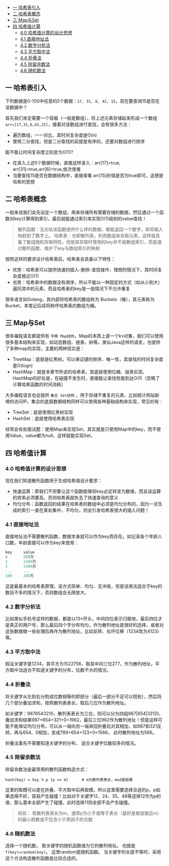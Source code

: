 
- [一 哈希表引入](#一-哈希表引入)
- [二 哈希表概念](#二-哈希表概念)
- [三 Map与Set](#三-map与set)
- [四 哈希值计算](#四-哈希值计算)
  - [4.0 哈希值计算的设计思想](#40-哈希值计算的设计思想)
  - [4.1 直接地址法](#41-直接地址法)
  - [4.2 数字分析法](#42-数字分析法)
  - [4.3 平方取中法](#43-平方取中法)
  - [4.4 折叠法](#44-折叠法)
  - [4.5 除留余数法](#45-除留余数法)
  - [4.6 随机数法](#46-随机数法)

## 一 哈希表引入

下列数据是0-100中任意的5个数据：`17, 31, 6, 42, 15`，现在要查询15是否在该数据中？  

首先我们肯定需要一个容器（一般是数组），将上述元素存储起来形成一个数组`arr=[17,31,6,42,15]`，接着对该数组进行查找，会有很多方法：
- 遍历数组，一一对比，其时间复杂度是O(n)
- 使用二分查找，但是二分查找的前提是有序的，还要对数组进行排序

能不能让时间复杂度立刻变为O(1)?
- 在录入上述5个数据时候，直接这样录入：arr[17]=true, arr[31]=true,arr[6]=true,依次类推
- 当要查找15是否在数据结构中，直接查看 arr[15]的值是否为true即可，这便是哈希的思想    

## 二 哈希表概念

一般来说我们会先设定一个数组，用来存储所有需要存储的数据，然后通过一个函数对key计算得到索引，最后就能通过索引来实现O(1)级别的value查找！ 

> 散列函数：无论给该函数提供什么样的数据，都能返回一个数字，即将输入映射到了数字上。 
> 哈希表：也即散列表，利用数组来存取元素，这样就具备了数组随机存取特性，但是其存取时使用的key并不是数组索引，而是通过散列函数，维护了key与数组索引的映射 

按照这样的要求设计哈希表后，哈希表会具备以下特性：
- 优势：哈希表可以提供快速的插入-删除-查找操作，理想的情况下，其时间复杂度接近O(1)
- 劣势：哈希表中的数据没有顺序，所以不能以一种固定的方式（如从小到大）遍历其中的元素，而且哈希表的key是一般情况下不允许重复

很多语言如Golang，其内部将哈希表的数组称为 Buckets（桶），其元素称为 Bucket，本笔记后续将称呼哈希表的数组为桶。 

## 三 Map与Set

很多编程语言都提供有 `字典 Map结构`，Map的本质上是一个kv对集，我们可以使用很多基本结构来实现，如动态数组、链表、树等。类似Java这样的语言，也提供了多种map的实现，主要的两种现实是：
- TreeMap：底层是红黑树，可以保证键的排序、唯一性，其查找的时间复杂度是O(logn)
- HashMap：就是本章节所说的哈希表，其底层使用位桶、链表实现，HashMap的好处是，在碰撞不发生时，直接能让查找性能到达O(1)（忽略了计算哈希函数的时间消耗）

大多编程语言也会提供 `集合 Set结构` ，用于存储不重复的元素，比如统计网站新增的访问IP。集合的底层数据结构同样可以使用各种基础结构来实现，常见的有：
- TreeSet：底层使用红黑树实现
- HashSet：底层使用哈希表实现

经常会有些面试题：使用Map来实现Set，其实就是只使用Map中的key，而不使用Value，value都为null，这样就能实现Set。  

## 四 哈希值计算

### 4.0 哈希值计算的设计思想

现在我们知道散列函数用于生成哈希值设计要求：
- 快速运算：即我们不但要让这个函数能够将key必定转变为数值，而且该运算的效率必须要高，否则哈希表就失去了快速查询的意义
- 均匀分布：函数返回的结果在哈希表的数组中必须是均匀分布的，因为一旦生成的索引一直在某处集中，不均匀，则会引发哈希表很大的插入问题！

### 4.1 直接地址法

直接地址法不需要散列函数，数据本身就可以作为key而存在。如记录各个年龄人口数，年龄直接可以作为key来使用：
```go
key     value
0       500万
1       1500万
2       2400万
...     ...
100     200万
```
这是最基本的哈希表原理，该方式简单、均匀、无冲突，但是该用法适合于key的数目不多的情况下，否则数组会无限放大。

### 4.2 数字分析法

比如类似手机号这样的数据，都是以13*开头，中间四位表示归属地，最后四位才是真正的用户号，那么最后四个字分布均匀，作为散列地址是很好的选择，或者对这些数据做一些处理后再作为散列地址，比如反转、右环位移（1234改为4123）等。 

### 4.3 平方取中法

假设关键字是1234，其平方为1522756，取其中间三位277，作为散列地址，平方取中法适合不知道关键字的分布，位数不大的情况。 

### 4.4 折叠法

将关键字从左到右分割成位数相等的即部分（最后一部分不足可以短些），然后将几个部分叠加求和，按照散列表表长，取后几位作为散列地址。  

如关键字：9876543210，散列表表长为三位，则可以分为四组987|654|321|0，叠加求和结果987+654+321+0=1962，最后三位962作为散列地址！但是这样可能不能保证均匀分布，可以从一端向另一端来回折叠后对其相加，如987和321反转，再与654、0相加，变成789+654+123+0=1566， 此时散列地址为566。  

折叠法事先不需要知道关键字的分布， 适合关键字位数较多的情况。

### 4.5 除留余数法

除留余数法是最常用的散列函数构造方式：
```
hash(key) = key % p (p <= m)      # m为散列表表长，mod是取模
```

这里的取模可以是在折叠、平方取中后再取模。所以这里需要选择合适的p，p如果选得不好，容易产生碰撞！比如对于关键字12、24、35、48等选择12作为p的值，那么基本全部产生了碰撞，此时选择11则全部不会产生碰撞。  

> 经验： 若散列表表长为m，通常p为小于或等于表长（最好是极度接近m）的最小质数或不包含小于质因子的合数

### 4.6 随机数法

选择一个随机数， 取关键字的随机函数值为它的散列地址。 也就是`f(key)=random(key)`。 这里random是随机函数。 当关键字的长度不等时，采用这个方法构造散列函数是比较合适的。  